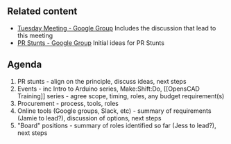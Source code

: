 ## Related content

* [Tuesday Meeting - Google Group](https://groups.google.com/forum/#!topic/swindon-hackspace/DBul8EQ8Cas) Includes the discussion that lead to this meeting
* [PR Stunts - Google Group](https://groups.google.com/forum/#!topic/swindon-hackspace/pj3LhbvMBCs) Initial ideas for PR Stunts


## Agenda

1. PR stunts - align on the principle, discuss ideas, next steps
2. Events - inc Intro to Arduino series, Make:Shift:Do, [[OpensCAD Training]] series - agree scope, timing, roles, any budget requirement(s)
3. Procurement - process, tools, roles
4. Online tools (Google groups, Slack, etc) - summary of requirements (Jamie to lead?), discussion of options, next steps
5. "Board" positions - summary of roles identified so far (Jess to lead?), next steps



